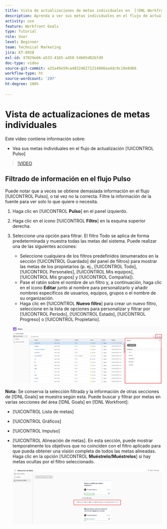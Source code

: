 ```yaml
---
title: Vista de actualizaciones de metas individuales en  [!DNL Workfront Goals]
description: Aprenda a ver sus metas individuales en el flujo de actualización [!UICONTROL Pulso] en [!DNL Goals].
activity: use
feature: Workfront Goals
type: Tutorial
role: User
level: Beginner
team: Technical Marketing
jira: KT-8928
exl-id: 47029e66-a533-4165-a458-54665d82bfd9
doc-type: video
source-git-commit: a25a49e59ca483246271214886ea4dc9c10e8d66
workflow-type: ht
source-wordcount: '297'
ht-degree: 100%

---
```


# Vista de actualizaciones de metas individuales

Este vídeo contiene información sobre:

* Vea sus metas individuales en el flujo de actualización [!UICONTROL Pulso]

>[!VIDEO](https://video.tv.adobe.com/v/335200/?quality=12&learn=on)

## Filtrado de información en el flujo Pulso

Puede notar que a veces se obtiene demasiada información en el flujo [!UICONTROL Pulso], o tal vez no la correcta. Filtre la información de la fuente para ver solo lo que quiere o necesita.

1. Haga clic en [!UICONTROL **Pulso**] en el panel izquierdo.
1. Haga clic en el icono [!UICONTROL **Filtro**] en la esquina superior derecha.
1. Seleccione una opción para filtrar. El filtro Todo se aplica de forma predeterminada y muestra todas las metas del sistema. Puede realizar una de las siguientes acciones:

   * Seleccione cualquiera de los filtros predefinidos (enumerados en la sección [!UICONTROL Guardado] del panel de filtros) para mostrar las metas de los propietarios (p. ej., [!UICONTROL Todo], [!UICONTROL Personales], [!UICONTROL Mis equipos], [!UICONTROL Mis grupos] y [!UICONTROL Compañía]).
   * Pase el ratón sobre el nombre de un filtro y, a continuación, haga clic en el icono **Editar** junto al nombre para personalizarlo y añadir nombres específicos de usuarios, equipos, grupos o el nombre de su organización.
   * Haga clic en [!UICONTROL **Nuevo filtro**] para crear un nuevo filtro, seleccione en la lista de opciones para personalizar y filtrar por [!UICONTROL Período], [!UICONTROL Estado], [!UICONTROL Progreso] o [!UICONTROL Propietario].

   ![Una imagen del panel [!UICONTROL Filtros] en [!DNL Workfront Goals]](assets/18-workfront-goals-pulse-stream.png)

**Nota:** Se conserva la selección filtrada y la información de otras secciones de [!DNL Goals] se muestra según esta. Puede buscar y filtrar por metas en varias secciones del área [!DNL Goals] en [!DNL Workfront]:

* [!UICONTROL Lista de metas]
* [!UICONTROL Gráficos]
* [!UICONTROL Impulso]
* [!UICONTROL Alineación de metas]. En esta sección, puede mostrar temporalmente los objetivos que no coinciden con el filtro aplicado para que pueda obtener una visión completa de todos las metas alineadas. Haga clic en la opción [!UICONTROL **Muéstrelo/Muéstrelos**] si hay metas ocultas por el filtro seleccionado.

  ![](assets/19-workfront-goals-filter-show-it.png)
